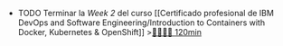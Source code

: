 - TODO Terminar la *Week 2* del curso [[Certificado profesional de IBM DevOps and Software Engineering/Introduction to Containers with Docker, Kubernetes & OpenShift]] >[🍅🍅🍅🍅 120min](#agenda-pomo://?t=f-1663230121442-1800%2Cf-1663233184157-1800%2Cf-1663235915545-1800%2Cf-1663239895810-1800)